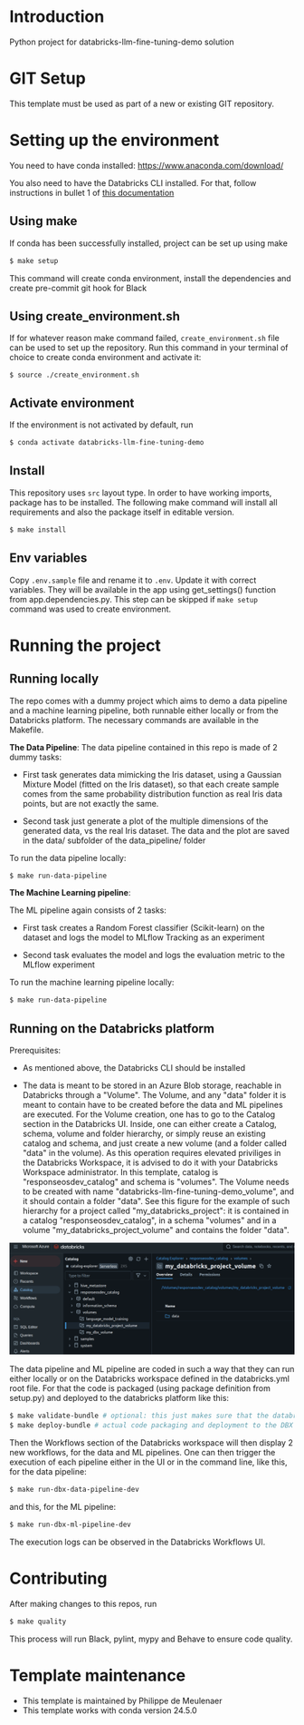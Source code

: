 # Introduction 
Python project for databricks-llm-fine-tuning-demo solution

# GIT Setup
This template must be used as part of a new or existing GIT repository.

# Setting up the environment

You need to have conda installed:
https://www.anaconda.com/download/

You also need to have the Databricks CLI installed. For that, follow instructions in bullet 1 of [this documentation](https://dev.azure.com/northell/Northell/_wiki/wikis/Northell.wiki/19/Anything-Databricks?anchor=1.-install-databricks-cli-and-connect-laptop-to-dbx-workspace)

## Using make
If conda has been successfully installed, project can be set up using make

```bash
$ make setup
```
This command will create conda environment, install the dependencies and create pre-commit git hook for Black

## Using create_environment.sh

If for whatever reason make command failed, `create_environment.sh` file can be used to set up the repository.
Run this command in your terminal of choice to create conda environment and activate it:

```shell
$ source ./create_environment.sh
```

## Activate environment
If the environment is not activated by default, run
```bash
$ conda activate databricks-llm-fine-tuning-demo
```

## Install
This repository uses `src` layout type. In order to have working imports, package has to be installed.
The following make command will install all requirements and also the package itself in editable version.
```bash
$ make install
```

## Env variables
Copy `.env.sample` file and rename it to `.env`. Update it with correct variables.
They will be available in the app using get_settings() function from app.dependencies.py.
This step can be skipped if `make setup` command was used to create environment.

# Running the project

## Running locally

The repo comes with a dummy project which aims to demo a data pipeline and a machine learning pipeline, both runnable either locally or from the Databricks platform. The necessary commands are available in the Makefile. 

**The Data Pipeline**: The data pipeline contained in this repo is made of 2 dummy tasks:

* First task generates data mimicking the Iris dataset, using a Gaussian Mixture Model (fitted on the Iris dataset), so that each create sample comes from the same probability distribution function as real Iris data points, but are not exactly the same. 

* Second task just generate a plot of the multiple dimensions of the generated data, vs the real Iris dataset. The data and the plot are saved in the data/ subfolder of the data_pipeline/ folder

To run the data pipeline locally: 

```bash
$ make run-data-pipeline
```

**The Machine Learning pipeline**: 

The ML pipeline again consists of 2 tasks: 

* First task creates a Random Forest classifier (Scikit-learn) on the dataset and logs the model to MLflow Tracking as an experiment

* Second task evaluates the model and logs the evaluation metric to the MLflow experiment

To run the machine learning pipeline locally:

```bash
$ make run-data-pipeline
```

## Running on the Databricks platform

Prerequisites: 

* As mentioned above, the Databricks CLI should be installed

* The data is meant to be stored in an Azure Blob storage, reachable in Databricks through a "Volume". The Volume, and any "data" folder it is meant to contain have to be created before the data and ML pipelines are executed. For the Volume creation, one has to go to the Catalog section in the Databricks UI. Inside, one can either create a Catalog, schema, volume and folder hierarchy, or simply reuse an existing catalog and schema, and just create a new volume (and a folder called "data" in the volume). As this operation requires elevated priviliges in the Databricks Workspace, it is advised to do it with your Databricks Workspace administrator. In this template, catalog is "responseosdev_catalog" and schema is "volumes". The Volume needs to be created with name "databricks-llm-fine-tuning-demo_volume", and it should contain a folder "data". See this figure for the example of such hierarchy for a project called "my_databricks_project": it is contained in a catalog "responseosdev_catalog", in a schema "volumes" and in a volume "my_databricks_project_volume" and contains the folder "data".

![volume_structure.png](/docs/img/volume_structure.png)

The data pipeline and ML pipeline are coded in such a way that they can run either locally or on the Databricks workspace defined in the databricks.yml root file. For that the code is packaged (using package definition from setup.py) and deployed to the databricks platform like this:

```bash
$ make validate-bundle # optional: this just makes sure that the databricks files are well formatted
$ make deploy-bundle # actual code packaging and deployment to the DBX workspace
```

Then the Workflows section of the Databricks workspace will then display 2 new workflows, for the data and ML pipelines. One can then trigger the execution of each pipeline either in the UI or in the command line, like this, for the data pipeline:

```bash
$ make run-dbx-data-pipeline-dev
```

and this, for the ML pipeline:

```bash
$ make run-dbx-ml-pipeline-dev
```

The execution logs can be observed in the Databricks Workflows UI. 


# Contributing
After making changes to this repos, run
```bash
$ make quality
```
This process will run Black, pylint, mypy and Behave to ensure code quality.

# Template maintenance
* This template is maintained by Philippe de Meulenaer
* This template works with conda version 24.5.0